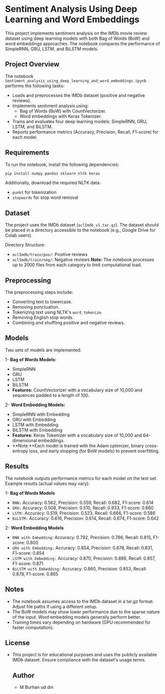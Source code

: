 # Sentiment Analysis Using Deep Learning and Word Embeddings

This project implements sentiment analysis on the IMDb movie review dataset using deep learning models with both Bag of Words (BoW) and word embeddings approaches. The notebook compares the performance of SimpleRNN, GRU, LSTM, and BiLSTM models.

## Project Overview

The notebook `Sentiment_analysis_using_deep_learning_and_word_embeddings.ipynb` performs the following tasks:
- Loads and preprocesses the IMDb dataset (positive and negative reviews).
- Implements sentiment analysis using:
  - Bag of Words (BoW) with CountVectorizer.
  - Word embeddings with Keras Tokenizer.
- Trains and evaluates four deep learning models: SimpleRNN, GRU, LSTM, and BiLSTM.
- Reports performance metrics (Accuracy, Precision, Recall, F1-score) for each model.

## Requirements

To run the notebook, install the following dependencies:

```bash
pip install numpy pandas sklearn nltk keras
```
Additionally, download the required NLTK data:

- `punkt` for tokenization
- `stopwords` for stop word removal
## Dataset
The project uses the IMDb dataset (`aclImdb_v1.tar.gz`). The dataset should be placed in a directory accessible to the notebook (e.g., Google Drive for Colab users).

Directory Structure:
- `aclImdb/train/pos/`: Positive reviews
- `aclImdb/train/neg/`: Negative reviews
**Note:** The notebook processes up to 2000 files from each category to limit computational load.
## Preprocessing
The preprocessing steps include:

- Converting text to lowercase.
- Removing punctuation.
- Tokenizing text using NLTK's `word_tokenize`.
- Removing English stop words.
- Combining and shuffling positive and negative reviews.

## Models
Two sets of models are implemented:

1- **Bag of Words Models:**
- SimpleRNN
- GRU
- LSTM
- BiLSTM
- **Features:** CountVectorizer with a vocabulary size of 10,000 and sequences padded to a length of 100.

2- **Word Embedding Models:**
- SimpleRNN with Embedding
- GRU with Embedding
- LSTM with Embedding
- BiLSTM with Embedding
- **Features:** Keras Tokenizer with a vocabulary size of 10,000 and 64-dimensional embeddings.
- **Note:**Each model is trained with the Adam optimizer, binary cross-entropy loss, and early stopping (for BoW models) to prevent overfitting.


## Results
The notebook outputs performance metrics for each model on the test set. Example results (actual values may vary):

1- **Bag of Words Models**
- `RNN:` Accuracy: 0.562, Precision: 0.559, Recall: 0.682, F1-score: 0.614
- `GRU:` Accuracy: 0.508, Precision: 0.510, Recall: 0.933, F1-score: 0.660
- `LSTM:` Accuracy: 0.519, Precision: 0.523, Recall: 0.666, F1-score: 0.586
- `BiLSTM:` Accuracy: 0.616, Precision: 0.614, Recall: 0.674, F1-score: 0.642


2- **Word Embedding Models**
- `RNN with Embedding`: Accuracy: 0.792, Precision: 0.786, Recall: 0.815, F1-score: 0.800
- `GRU with Embedding:` Accuracy: 0.854, Precision: 0.878, Recall: 0.831, F1-score: 0.854
- `LSTM with Embedding:` Accuracy: 0.870, Precision: 0.886, Recall: 0.857, F1-score: 0.871
- `BiLSTM with Embedding:` Accuracy: 0.860, Precision: 0.853, Recall: 0.878, F1-score: 0.865

 ## Notes
- The notebook assumes access to the IMDb dataset in a tar.gz format. Adjust file paths if using a different setup.
- The BoW models may show lower performance due to the sparse nature of the input. Word embedding models generally perform better.
- Training times vary depending on hardware (GPU recommended for faster computation).
 ## License
- This project is for educational purposes and uses the publicly available IMDb dataset. Ensure compliance with the dataset's usage terms.

  ## Author
  - M Burhan ud din
